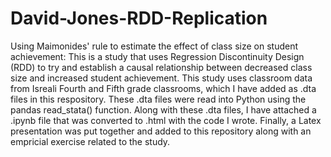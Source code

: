 # David-Jones-RDD-Replication
Using Maimonides' rule to estimate the effect of class size on student achievement:
This is a study that uses Regression Discontinuity Design (RDD) to try and establish a causal relationship between decreased class size and increased student achievement. This study uses classroom data from Isreali Fourth and Fifth grade classrooms, which I have added as .dta files in this respository. These .dta files were read into Python using the pandas read_stata() function. Along with these .dta files, I have attached a .ipynb file that was converted to .html with the code I wrote. Finally, a Latex presentation was put together and added to this repository along with an empricial exercise related to the study.
